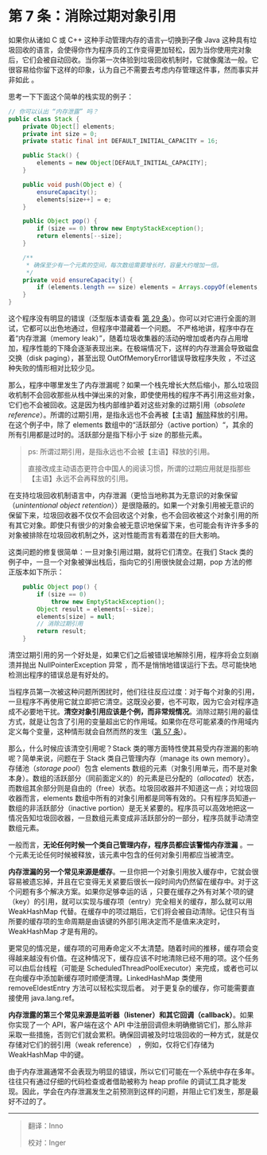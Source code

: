 # 第 7 条：消除过期对象引用

如果你从诸如 C 或 C++ 这种手动管理内存的语言~~，~~切换到~~了~~像 Java 这种具有垃圾回收的语言，会使得你作为程序员的工作变得更加轻松，因为当你使用完对象后，它们会被自动回收。当你第一次体验到垃圾回收机制时，它就像魔法一般。它很容易给你留下这样的印象，认为自己不需要去考虑内存管理这件事，然而事实并非如此 。

思考一下下面这个简单的栈实现的例子：

```java
// 你可以认出 “内存泄露” 吗？
public class Stack {
    private Object[] elements;
    private int size = 0;
    private static final int DEFAULT_INITIAL_CAPACITY = 16;

    public Stack() {
        elements = new Object[DEFAULT_INITIAL_CAPACITY];
    }

    public void push(Object e) {
        ensureCapacity();
        elements[size++] = e;
    }

    public Object pop() {
        if (size == 0) throw new EmptyStackException();
        return elements[--size];
    }

    /**
     * 确保至少有一个元素的空间，每次数组需要增长时，容量大约增加一倍。
     */
    private void ensureCapacity() {
        if (elements.length == size) elements = Arrays.copyOf(elements, 2 * size + 1);
    }
}
```

这个程序没有明显的错误（泛型版本请查看 [第 29 条][item29]）。你可以对它进行全面的测试，它都可以出色地通过，但程序中潜藏着一个问题。 不严格地讲，程序中存在着“内存泄漏（memory leak）”，随着垃圾收集器的活动~~的~~增加或者内存占用增加，程序性能的下降会逐渐表现出来。在极端情况下，这样的内存泄漏会导致磁盘交换（disk paging），甚至出现 OutOfMemoryError错误导致程序失败 ，不过这种失败的情形相对比较少见。

那么，程序中哪里发生了内存泄漏呢？如果一个栈先增长大然后缩小，那么垃圾回收机制不会回收那些从栈中弹出来的对象，即使使用栈的程序不再引用这些对象，它们也不会被回收。这是因为栈内部维护着对这些对象的过期引用（*obsolete reference*）。所谓的过期引用，是指永远也不会再被【主语】<u>解除</u>释放的引用。在这个例子中，除了 elements 数组中的“活跃部分（active portion）“，其余的所有引用都是过时的。活跃部分是指下标小于 size 的那些元素。

> ps: 所谓过期引用，是指永远也不会被【主语】释放的引用。
>
> 直接改成主动语态更符合中国人的阅读习惯，所谓的过期应用就是指那些【主语】永远不会再释放的引用。

在支持垃圾回收机制语言中，内存泄漏（更恰当地称其为无意识的对象保留（*unintentional object retention*））是很隐蔽的。如果一个对象引用被无意识的保留下来，垃圾回收器不仅仅不会回收这个对象，也不会回收被这个对象引用的所有其它对象。即使只有很少的对象会被无意识地保留下来，也可能会有许许多多的对象被排除在垃圾回收机制之外，这对性能而言有着潜在的巨大影响。

这类问题的修复很简单：一旦对象引用过期，就将它们清空。在我们 Stack 类的例子中，一旦一个对象被弹出栈后，指向它的引用很快就会过期，pop 方法的修正版本如下所示：

```java
    public Object pop() {
        if (size == 0)
            throw new EmptyStackException();
        Object result = elements[--size];
        elements[size] = null;
        // 消除过期引用
        return result;
    }
```

清空过期引用的另一个好处是，如果它们之后被错误地解除引用，程序将会立刻崩溃并抛出 NullPointerException 异常 ，而不是悄悄地错误运行下去。尽可能快地检测出程序的错误总是有好处的。

当程序员第一次被这种问题所困扰时，他们往往反应过度：对于每个对象的引用，一旦程序不再使用它就立即把它清空。这既没必要，也不可取，因为它会对程序造成不必要地干扰。**清空对象引用应该是个例，而非常规情况**。消除过期引用的最佳方式，就是让包含了引用的变量超出它的作用域。如果你在尽可能紧凑的作用域内定义每个变量，这种情形就会自然而然的发生（[第 57 条][Item57]）。 

那么，什么时候应该清空引用呢？Stack 类的哪方面特性使其易受内存泄漏的影响呢？简单来说，问题在于 Stack 类自己管理内存（manage its own memory）。存储池（*storage pool*）包含 elements 数组的元素（对象引用单元，而不是对象本身）。数组的活跃部分（同前面定义的）的元素是已分配的（*allocated*）状态，而数组其余部分则是自由的（free）状态。垃圾回收器并不知道这一点；对垃圾回收器而言，elements 数组中所有的对象引用都是同等有效的。只有程序员知道~~，~~数组的非活跃部分（inactive portion）是无关紧要的。程序员可以高效地把这一情况告知垃圾回收器，一旦数组元素变成非活跃部分的一部分，程序员就手动清空数组元素。 

一般而言，**无论任何时候一个类自己管理内存，程序员都应该警惕内存泄漏** 。一个元素无论任何时候被释放，该元素中包含的任何对象引用都应当被清空。

**内存泄漏的另一个常见来源是缓存**。一旦你把一个对象引用放入缓存中，它就会很容易被遗忘掉，并且在它变得无关紧要后很长一段时间内仍然留在缓存中。对于这个问题有多个解决方案。如果你足够幸运的话 ，只要在缓存之外有对某个项的键（key）的引用，就可以实现与缓存项（entry）完全相关的缓存，那么就可以用 WeakHashMap 代替。在缓存中的项过期后，它们将会被自动清除。记住只有当所要的缓存项的生命周期是由该键的外部引用决定而不是值来决定时，WeakHashMap 才是有用的。

更常见的情况是，缓存项的可用寿命定义不太清楚。随着时间的推移，缓存项会变得越来越没有价值。在这种情况下，缓存应该不时地清除已经不用的项。这个任务可以由后台线程（可能是 ScheduledThreadPoolExecutor）来完成，或者也可以在向缓存中添加新缓存项时顺便清理。LinkedHashMap 类使用 removeEldestEntry 方法可以轻松实现后者。 对于更复杂的缓存，你可能需要直接使用 java.lang.ref。

 **内存泄露的第三个常见来源是监听器（listener）和其它回调（callback）**。如果你实现了一个 API，客户端在这个 API 中注册回调但未明确撤销它们，那么除非采取一些措施，否则它们就会累积。确保回调被及时垃圾回收的一种方式，就是仅存储对它们的弱引用（weak reference） ，例如，仅将它们存储为 WeakHashMap 中的键。

由于内存泄漏通常不会表现为明显的错误，所以它们可能在一个系统中存在多年。往往只有通过仔细的代码检查或者借助被称为 heap profile 的调试工具才能发现。因此，学会在内存泄漏发生之前预测到这样的问题，并阻止它们发生，那是最好不过的了。

[item29]:url	"在未来填入第 29 条的 url，否则无法进行跳转"
[Item57]:url	"在未来填入第 57 条的 url，否则无法进行跳转"

---

> 翻译：Inno
>
> 校对：Inger